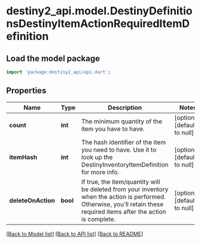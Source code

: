 # destiny2_api.model.DestinyDefinitionsDestinyItemActionRequiredItemDefinition

## Load the model package
```dart
import 'package:destiny2_api/api.dart';
```

## Properties
Name | Type | Description | Notes
------------ | ------------- | ------------- | -------------
**count** | **int** | The minimum quantity of the item you have to have. | [optional] [default to null]
**itemHash** | **int** | The hash identifier of the item you need to have. Use it to look up the DestinyInventoryItemDefinition for more info. | [optional] [default to null]
**deleteOnAction** | **bool** | If true, the item/quantity will be deleted from your inventory when the action is performed. Otherwise, you&#39;ll retain these required items after the action is complete. | [optional] [default to null]

[[Back to Model list]](../README.md#documentation-for-models) [[Back to API list]](../README.md#documentation-for-api-endpoints) [[Back to README]](../README.md)


